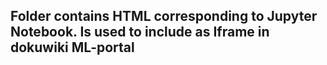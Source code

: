 ## Folder contains HTML corresponding to Jupyter Notebook. Is used to include as Iframe in dokuwiki ML-portal
